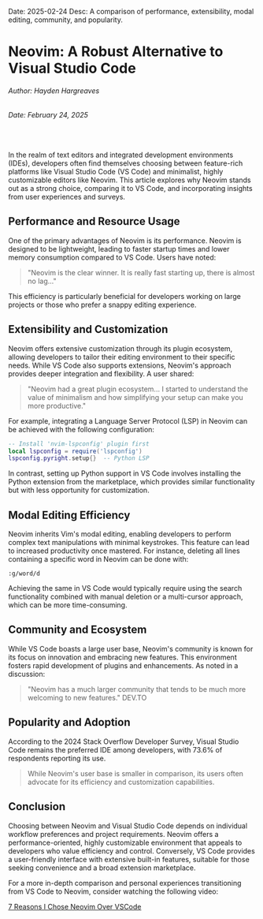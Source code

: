 Date: 2025-02-24
Desc: A comparison of performance, extensibility, modal editing, community, and popularity.
# Neovim: A Robust Alternative to Visual Studio Code

###### Author: Hayden Hargreaves
###### Date: February 24, 2025

<br />

In the realm of text editors and integrated development environments (IDEs), developers often find themselves choosing between feature-rich platforms like Visual Studio Code (VS Code) and minimalist, highly customizable editors like Neovim. This article explores why Neovim stands out as a strong choice, comparing it to VS Code, and incorporating insights from user experiences and surveys.

## Performance and Resource Usage

One of the primary advantages of Neovim is its performance. Neovim is designed to be lightweight, leading to faster startup times and lower memory consumption compared to VS Code. Users have noted:

> "Neovim is the clear winner. It is really fast starting up, there is almost no lag..."

This efficiency is particularly beneficial for developers working on large projects or those who prefer a snappy editing experience.

## Extensibility and Customization

Neovim offers extensive customization through its plugin ecosystem, allowing developers to tailor their editing environment to their specific needs. While VS Code also supports extensions, Neovim's approach provides deeper integration and flexibility. A user shared:

> "Neovim had a great plugin ecosystem... I started to understand the value of minimalism and how simplifying your setup can make you more productive."

For example, integrating a Language Server Protocol (LSP) in Neovim can be achieved with the following configuration:

```lua
-- Install 'nvim-lspconfig' plugin first
local lspconfig = require('lspconfig')
lspconfig.pyright.setup{}  -- Python LSP
```

In contrast, setting up Python support in VS Code involves installing the Python extension from the marketplace, which provides similar functionality but with less opportunity for customization.

## Modal Editing Efficiency

Neovim inherits Vim's modal editing, enabling developers to perform complex text manipulations with minimal keystrokes. This feature can lead to increased productivity once mastered. For instance, deleting all lines containing a specific word in Neovim can be done with:

```vim
:g/word/d
```

Achieving the same in VS Code would typically require using the search functionality combined with manual deletion or a multi-cursor approach, which can be more time-consuming.

## Community and Ecosystem

While VS Code boasts a large user base, Neovim's community is known for its focus on innovation and embracing new features. This environment fosters rapid development of plugins and enhancements. As noted in a discussion:

> "Neovim has a much larger community that tends to be much more welcoming to new features." 
> DEV.TO

## Popularity and Adoption

According to the 2024 Stack Overflow Developer Survey, Visual Studio Code remains the preferred IDE among developers, with 73.6% of respondents reporting its use. 
> While Neovim's user base is smaller in comparison, its users often advocate for its efficiency and customization capabilities.

## Conclusion

Choosing between Neovim and Visual Studio Code depends on individual workflow preferences and project requirements. Neovim offers a performance-oriented, highly customizable environment that appeals to developers who value efficiency and control. Conversely, VS Code provides a user-friendly interface with extensive built-in features, suitable for those seeking convenience and a broad extension marketplace.

For a more in-depth comparison and personal experiences transitioning from VS Code to Neovim, consider watching the following video:

[7 Reasons I Chose Neovim Over VSCode](https://www.youtube.com/watch?v=vjzp_IpD61Y)
